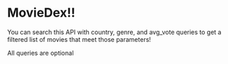 # MovieDex!!

You can search this API with country, genre, and avg_vote queries to get a filtered list of movies that meet those parameters!

All queries are optional

